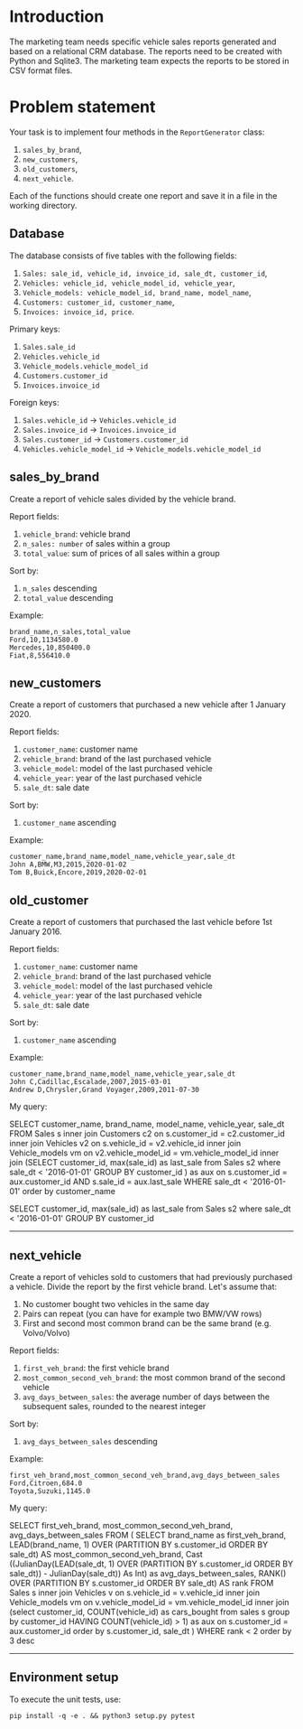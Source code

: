 # Introduction

The marketing team needs specific vehicle sales reports generated and based on a relational CRM database. The reports need to be created with Python and Sqlite3. The marketing team expects the reports to be stored in CSV format files.

# Problem statement

Your task is to implement four methods in the `ReportGenerator` class:
1. `sales_by_brand`,
2. `new_customers`,
3. `old_customers`,
4. `next_vehicle`.

Each of the functions should create one report and save it in a file in the working directory.

## Database

The database consists of five tables with the following fields:
1. `Sales: sale_id, vehicle_id, invoice_id, sale_dt, customer_id`,
2. `Vehicles: vehicle_id, vehicle_model_id, vehicle_year`,
3. `Vehicle_models: vehicle_model_id, brand_name, model_name`,
4. `Customers: customer_id, customer_name`,
5. `Invoices: invoice_id, price`.

Primary keys:
1. `Sales.sale_id`
2. `Vehicles.vehicle_id`
3. `Vehicle_models.vehicle_model_id`
4. `Customers.customer_id`
5. `Invoices.invoice_id`

Foreign keys:
1. `Sales.vehicle_id` -> `Vehicles.vehicle_id`
2. `Sales.invoice_id` -> `Invoices.invoice_id`
3. `Sales.customer_id` -> `Customers.customer_id`
4. `Vehicles.vehicle_model_id` -> `Vehicle_models.vehicle_model_id`

## sales_by_brand

Create a report of vehicle sales divided by the vehicle brand.

Report fields: 
1. `vehicle_brand`: vehicle brand
2. `n_sales: number` of sales within a group
3. `total_value`: sum of prices of all sales within a group

Sort by:
1. `n_sales` descending
2. `total_value` descending

Example:
```csv
brand_name,n_sales,total_value
Ford,10,1134580.0
Mercedes,10,850400.0
Fiat,8,556410.0
```

## new_customers

Create a report of customers that purchased a new vehicle after 1 January 2020.

Report fields:
1. `customer_name`: customer name
2. `vehicle_brand`: brand of the last purchased vehicle
3. `vehicle_model`: model of the last purchased vehicle
4. `vehicle_year`: year of the last purchased vehicle
5. `sale_dt`: sale date

Sort by:
1. `customer_name` ascending

Example:
```csv
customer_name,brand_name,model_name,vehicle_year,sale_dt
John A,BMW,M3,2015,2020-01-02
Tom B,Buick,Encore,2019,2020-02-01
```

## old_customer

Create a report of customers that purchased the last vehicle before 1st January 2016.

Report fields: 
1. `customer_name`: customer name
2. `vehicle_brand`: brand of the last purchased vehicle
3. `vehicle_model`: model of the last purchased vehicle
4. `vehicle_year`: year of the last purchased vehicle
5. `sale_dt`: sale date

Sort by:
1. `customer_name` ascending

Example:
```csv
customer_name,brand_name,model_name,vehicle_year,sale_dt
John C,Cadillac,Escalade,2007,2015-03-01
Andrew D,Chrysler,Grand Voyager,2009,2011-07-30
```

My query:

SELECT customer_name,
	   brand_name,
	   model_name,
	   vehicle_year,
	   sale_dt	   
FROM Sales s
 inner join Customers c2
  on s.customer_id = c2.customer_id
 inner join Vehicles v2 
  on s.vehicle_id = v2.vehicle_id 
 inner join Vehicle_models vm
  on v2.vehicle_model_id = vm.vehicle_model_id 
 inner join (SELECT customer_id,
				    max(sale_id) as last_sale
			 from Sales s2
			 where sale_dt < '2016-01-01'
			 GROUP BY customer_id ) as aux
  on s.customer_id = aux.customer_id AND 
     s.sale_id = aux.last_sale
WHERE sale_dt < '2016-01-01'
order by customer_name

 SELECT customer_id,
	    max(sale_id) as last_sale
 from Sales s2
 where sale_dt < '2016-01-01'
 GROUP BY customer_id
 
 
 ---------------------------------------------


## next_vehicle

Create a report of vehicles sold to customers that had previously purchased a vehicle. 
Divide the report by the first vehicle brand. Let's assume that:
1. No customer bought two vehicles in the same day
2. Pairs can repeat (you can have for example two BMW/VW rows)
3. First and second most common brand can be the same brand (e.g. Volvo/Volvo)

Report fields:
1. `first_veh_brand`: the first vehicle brand
2. `most_common_second_veh_brand`: the most common brand of the second vehicle
3. `avg_days_between_sales`: the average number of days between the subsequent sales, rounded to the nearest integer

Sort by:
1. `avg_days_between_sales` descending

Example:
```csv
first_veh_brand,most_common_second_veh_brand,avg_days_between_sales
Ford,Citroen,684.0
Toyota,Suzuki,1145.0
```

My query:

SELECT first_veh_brand,
	   most_common_second_veh_brand,
	   avg_days_between_sales
FROM (
	SELECT brand_name as first_veh_brand,
		   LEAD(brand_name, 1) OVER (PARTITION BY s.customer_id ORDER BY sale_dt) AS most_common_second_veh_brand,
		   Cast ((JulianDay(LEAD(sale_dt, 1) OVER (PARTITION BY s.customer_id ORDER BY sale_dt)) - JulianDay(sale_dt)) As Int) as avg_days_between_sales,
		   RANK() OVER (PARTITION BY s.customer_id ORDER BY sale_dt) AS rank
	FROM Sales s
	 inner join Vehicles v
	  on s.vehicle_id = v.vehicle_id 
	 inner join Vehicle_models vm 
	  on v.vehicle_model_id = vm.vehicle_model_id
	 inner join (select customer_id,
				 	    COUNT(vehicle_id) as cars_bought
				 from sales s
				 group by customer_id
				 HAVING COUNT(vehicle_id) > 1) as aux
	  on s.customer_id = aux.customer_id
	 order by s.customer_id, 
	 		  sale_dt
	 )
WHERE rank < 2
order by 3 desc



----------------------------------------------------------------


## Environment setup

To execute the unit tests, use:

```
pip install -q -e . && python3 setup.py pytest
```
